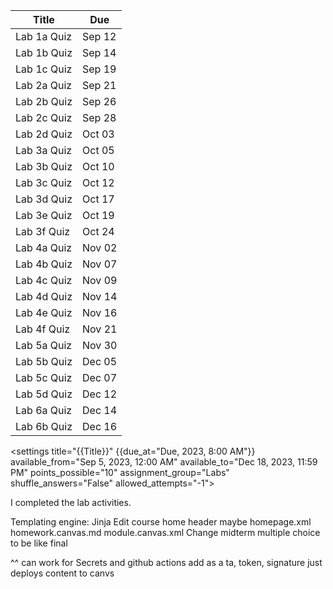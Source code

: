 <quiz>
<template-arguments>

| Title       | Due    |
|-------------|--------|
| Lab 1a Quiz | Sep 12 |
| Lab 1b Quiz | Sep 14 |
| Lab 1c Quiz | Sep 19 |
| Lab 2a Quiz | Sep 21 |
| Lab 2b Quiz | Sep 26 |
| Lab 2c Quiz | Sep 28 |
| Lab 2d Quiz | Oct 03 |
| Lab 3a Quiz | Oct 05 |
| Lab 3b Quiz | Oct 10 |
| Lab 3c Quiz | Oct 12 |
| Lab 3d Quiz | Oct 17 |
| Lab 3e Quiz | Oct 19 |
| Lab 3f Quiz | Oct 24 |
| Lab 4a Quiz | Nov 02 |
| Lab 4b Quiz | Nov 07 |
| Lab 4c Quiz | Nov 09 |
| Lab 4d Quiz | Nov 14 |
| Lab 4e Quiz | Nov 16 |
| Lab 4f Quiz | Nov 21 |
| Lab 5a Quiz | Nov 30 |
| Lab 5b Quiz | Dec 05 |
| Lab 5c Quiz | Dec 07 |
| Lab 5d Quiz | Dec 12 |
| Lab 6a Quiz | Dec 14 |
| Lab 6b Quiz | Dec 16 |

</template-arguments>

<settings title="{{Title}}" {{due_at="Due, 2023, 8:00 AM"}} available_from="Sep 5, 2023, 12:00 AM" available_to="Dec 18, 2023, 11:59 PM" points_possible="10" assignment_group="Labs" shuffle_answers="False" allowed_attempts="-1">
</settings>

<question type="true-false" points="10">
<correct>
I completed the lab activities.
</correct>
</question>

</quiz>

Templating engine:
Jinja 
Edit course home header
maybe homepage.xml
homework.canvas.md
module.canvas.xml
Change midterm multiple choice to be like final

^^ can work for 
Secrets and github actions
add as a ta, token, signature
just deploys content to canvs